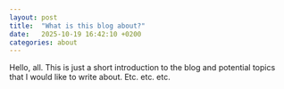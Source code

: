 ```yaml
---
layout: post
title:  "What is this blog about?"
date:   2025-10-19 16:42:10 +0200
categories: about
---
```


Hello, all. This is just a short introduction to the blog and potential topics that I would like to write about. Etc. etc. etc.